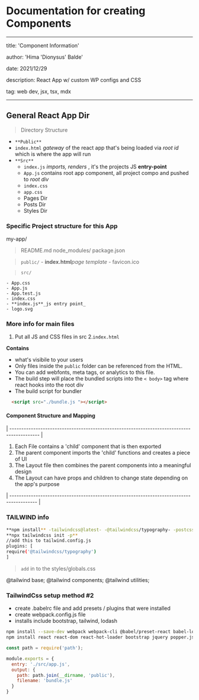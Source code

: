 
# Documentation for creating Components

---
title: 'Component Information'

author: 'Hima 'Dionysus' Balde'

date: 2021/12/29

description: React App w/ custom WP configs and CSS

tag: web dev, jsx, tsx, mdx

---

## General React App Dir

>Directory Structure

- `**Public**`
- `index.html` _gateway_ of the react app that's being loaded via _root id_ which is where the app will run
- `**Src**`
  - `index.js` _imports, renders_ , it's the projects JS **entry-point**
  - `App.js` contains root app component, all project compo and pushed to _root div_
  - `index.css`
  - `app.css`
  - Pages Dir
  - Posts Dir
  - Styles Dir

### Specific Project structure for this App

my-app/

  > README.md
  > node_modules/
  > package.json

  > `public/`
    - **index.html**_page template_
    - favicon.ico

  > `src/`

    - App.css
    - App.js
    - App.test.js
    - index.css
    - **index.js**_js entry point_
    - logo.svg

### More info for main files

1. Put all JS and CSS files in src
2.`index.html`

**Contains**

- what's visibile to your users
- Only files inside the `public` folder can be referenced from the HTML.
- You can add webfonts, meta tags, or analytics to this file.
- The build step will place the bundled scripts into the `< body>` tag where react hooks into the root div
- The build script for bundler

```html
  <script src="./bundle.js "></script>
```

#### Component Structure and Mapping

| ------------------------------------------------------------------------------------------ |

1. Each File contains a 'child' component that is then exported
2. The parent component imports the 'child' functions and creates a piece of UI
3. The Layout file then combines the parent components into a meaningful design
4. The Layout can have props and children to change state depending on the app's purpose

| ----------------------------------------------------------------------------------------- |

### TAILWIND info

```bash
**npm install** -tailwindcss@latest- -@tailwindcss/typography- -postcss@latest- -autoprefixer@latest-
**npx tailwindcss init -p**
//add this to tailwind.config.js
plugins: [
require('@tailwindcss/typography')
]
```

> `add` in to the styles/globals.css

@tailwind base;
@tailwind components;
@tailwind utilities;

### TailwindCss setup method #2

- create .babelrc file and add presets / plugins that were installed
- create webpack.config.js file
- installs include bootstrap, tailwind, lodash

```bash
npm install --save-dev webpack webpack-cli @babel/preset-react babel-loader @babel/core @babel/preset-env @hot-loader/react-dom webpack-dev-server css-loader style-loader html-webpack-plugin postcss-loader autoprefixer jest babel-jest css-loader style-loader file-loader url-loader lodash-webpack-plugin prettier
npm install react react-dom react-hot-loader bootstrap jquery popper.js tailwindcss lodash
```

```js 
const path = require('path');

module.exports = {
  entry: './src/app.js',
  output: {
    path: path.join(__dirname, 'public'),
    filename: 'bundle.js'
  }
}
```
